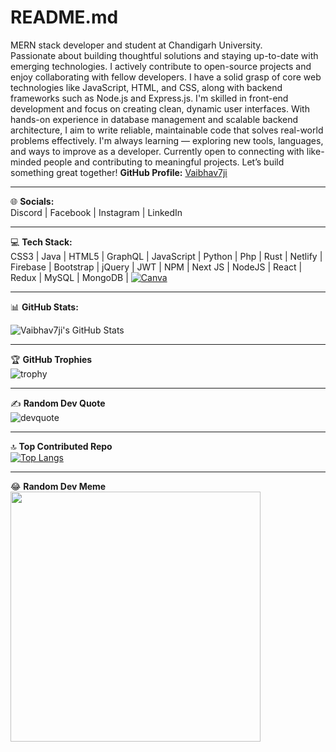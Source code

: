# README.md
MERN stack developer and student at Chandigarh University.  
Passionate about building thoughtful solutions and staying up-to-date with emerging technologies. I actively contribute to open-source projects and enjoy collaborating with fellow developers.
I have a solid grasp of core web technologies like JavaScript, HTML, and CSS, along with backend frameworks such as Node.js and Express.js. I'm skilled in front-end development and focus on creating clean, dynamic user interfaces.
With hands-on experience in database management and scalable backend architecture, I aim to write reliable, maintainable code that solves real-world problems effectively.
I'm always learning — exploring new tools, languages, and ways to improve as a developer.
Currently open to connecting with like-minded people and contributing to meaningful projects.
Let’s build something great together!
**GitHub Profile:** [Vaibhav7ji](https://github.com/Vaibhav7ji)

---

🌐 **Socials:**  
Discord | Facebook | Instagram | LinkedIn

---

💻 **Tech Stack:**  
CSS3 | Java | HTML5 | GraphQL | JavaScript | Python | Php | Rust | Netlify | Firebase | Bootstrap | jQuery | JWT | NPM | Next JS | NodeJS | React | Redux | MySQL | MongoDB | <a href="https://www.canva.com/" target="_blank"><img src="https://camo.githubusercontent.com/df50da671ce60e6e460ea9629c10e51a40e6ea36b59a5d0bad80df18bceac14f/68747470733a2f2f696d672e736869656c64732e696f2f62616467652f43616e76612d2532333030433443432e7376673f7374796c653d666f722d7468652d6261646765266c6f676f3d43616e7661266c6f676f436f6c6f723d7768697465" alt="Canva" /></a>

---

📊 **GitHub Stats:**

![Vaibhav7ji's GitHub Stats](https://github-readme-stats.vercel.app/api?username=Vaibhav7ji&show_icons=true&theme=radical)

---

🏆 **GitHub Trophies**  
![trophy](https://github-profile-trophy.vercel.app/?username=Vaibhav7ji)

---

✍️ **Random Dev Quote**  
![devquote](https://quotes-github-readme.vercel.app/api?type=horizontal&theme=radical)

---

🔝 **Top Contributed Repo**  
[![Top Langs](https://github-readme-stats.vercel.app/api/top-langs/?username=Vaibhav7ji&layout=compact&theme=radical)](https://github.com/Vaibhav7ji?tab=repositories)

---

😂 **Random Dev Meme**  
<img src="https://random-memer.herokuapp.com/" width="400"/>
